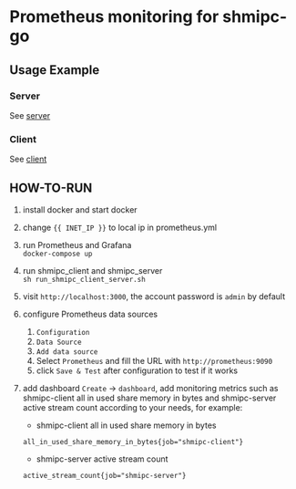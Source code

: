# Prometheus monitoring for shmipc-go

## Usage Example

### Server

See [server](./shmipc_server)

### Client

See [client](./shmipc_client)

## HOW-TO-RUN

1. install docker and start docker
2. change `{{ INET_IP }}` to local ip in prometheus.yml
3. run Prometheus and Grafana  
   `docker-compose up`
4. run shmipc_client and shmipc_server   
   `sh run_shmipc_client_server.sh`
5. visit `http://localhost:3000`, the account password is `admin` by default
6. configure Prometheus data sources
    1. `Configuration`
    2. `Data Source`
    3. `Add data source`
    4. Select `Prometheus` and fill the URL with `http://prometheus:9090`
    5. click `Save & Test` after configuration to test if it works
7. add dashboard `Create` -> `dashboard`, add monitoring metrics such as shmipc-client all in used share memory in bytes and shmipc-server active stream count according to your needs,
   for example:

    - shmipc-client all in used share memory in bytes

   `all_in_used_share_memory_in_bytes{job="shmipc-client"}`

    - shmipc-server active stream count

   `active_stream_count{job="shmipc-server"}`
